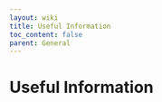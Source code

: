 ```yaml
---
layout: wiki
title: Useful Information
toc_content: false
parent: General
---
```


# Useful Information
 

